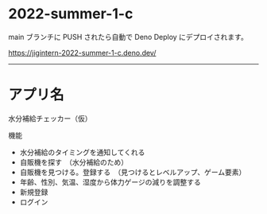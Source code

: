 # 2022-summer-1-c

main ブランチに PUSH されたら自動で Deno Deploy にデプロイされます。

https://jigintern-2022-summer-1-c.deno.dev/


---

# アプリ名
水分補給チェッカー（仮）

機能
- 水分補給のタイミングを通知してくれる　　　　　
- 自販機を探す　（水分補給のため）　　
- 自販機を見つける。登録する　（見つけるとレベルアップ、ゲーム要素）　　
- 年齢、性別、気温、湿度から体力ゲージの減りを調整する　　
- 新規登録　　
- ログイン　　


